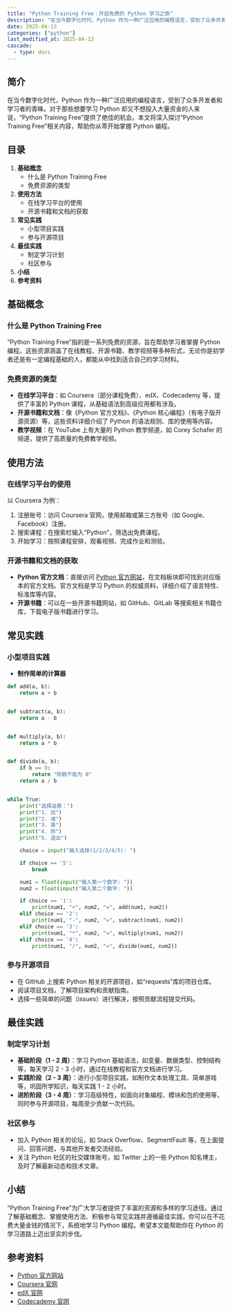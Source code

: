 ```yaml
---
title: "Python Training Free：开启免费的 Python 学习之旅"
description: "在当今数字化时代，Python 作为一种广泛应用的编程语言，受到了众多开发者和学习者的青睐。对于那些想要学习 Python 却又不想投入大量资金的人来说，“Python Training Free”提供了绝佳的机会。本文将深入探讨“Python Training Free”相关内容，帮助你从零开始掌握 Python 编程。"
date: 2025-04-13
categories: ["python"]
last_modified_at: 2025-04-13
cascade:
  - type: docs
---
```



## 简介
在当今数字化时代，Python 作为一种广泛应用的编程语言，受到了众多开发者和学习者的青睐。对于那些想要学习 Python 却又不想投入大量资金的人来说，“Python Training Free”提供了绝佳的机会。本文将深入探讨“Python Training Free”相关内容，帮助你从零开始掌握 Python 编程。

<!-- more -->
## 目录
1. **基础概念**
    - 什么是 Python Training Free
    - 免费资源的类型
2. **使用方法**
    - 在线学习平台的使用
    - 开源书籍和文档的获取
3. **常见实践**
    - 小型项目实践
    - 参与开源项目
4. **最佳实践**
    - 制定学习计划
    - 社区参与
5. **小结**
6. **参考资料**

## 基础概念
### 什么是 Python Training Free
“Python Training Free”指的是一系列免费的资源，旨在帮助学习者掌握 Python 编程。这些资源涵盖了在线教程、开源书籍、教学视频等多种形式，无论你是初学者还是有一定编程基础的人，都能从中找到适合自己的学习材料。

### 免费资源的类型
- **在线学习平台**：如 Coursera（部分课程免费）、edX、Codecademy 等，提供了丰富的 Python 课程，从基础语法到高级应用都有涉及。
- **开源书籍和文档**：像《Python 官方文档》、《Python 核心编程》（有电子版开源资源）等，这些资料详细介绍了 Python 的语法规则、库的使用等内容。
- **教学视频**：在 YouTube 上有大量的 Python 教学频道，如 Corey Schafer 的频道，提供了高质量的免费教学视频。

## 使用方法
### 在线学习平台的使用
以 Coursera 为例：
1. 注册账号：访问 Coursera 官网，使用邮箱或第三方账号（如 Google、Facebook）注册。
2. 搜索课程：在搜索栏输入“Python”，筛选出免费课程。
3. 开始学习：按照课程安排，观看视频、完成作业和测验。

### 开源书籍和文档的获取
- **Python 官方文档**：直接访问 [Python 官方网站](https://www.python.org/)，在文档板块即可找到对应版本的官方文档。官方文档是学习 Python 的权威资料，详细介绍了语言特性、标准库等内容。
- **开源书籍**：可以在一些开源书籍网站，如 GitHub、GitLab 等搜索相关书籍仓库，下载电子版书籍进行学习。

## 常见实践
### 小型项目实践
- **制作简单的计算器**
```python
def add(a, b):
    return a + b


def subtract(a, b):
    return a - b


def multiply(a, b):
    return a * b


def divide(a, b):
    if b == 0:
        return "除数不能为 0"
    return a / b


while True:
    print("选择运算：")
    print("1. 加")
    print("2. 减")
    print("3. 乘")
    print("4. 除")
    print("5. 退出")

    choice = input("输入选择(1/2/3/4/5): ")

    if choice == '5':
        break

    num1 = float(input("输入第一个数字: "))
    num2 = float(input("输入第二个数字: "))

    if choice == '1':
        print(num1, "+", num2, "=", add(num1, num2))
    elif choice == '2':
        print(num1, "-", num2, "=", subtract(num1, num2))
    elif choice == '3':
        print(num1, "*", num2, "=", multiply(num1, num2))
    elif choice == '4':
        print(num1, "/", num2, "=", divide(num1, num2))
```
### 参与开源项目
- 在 GitHub 上搜索 Python 相关的开源项目，如“requests”库的项目仓库。
- 阅读项目文档，了解项目架构和贡献指南。
- 选择一些简单的问题（issues）进行解决，按照贡献流程提交代码。

## 最佳实践
### 制定学习计划
- **基础阶段（1 - 2 周）**：学习 Python 基础语法，如变量、数据类型、控制结构等，每天学习 2 - 3 小时，通过在线教程和官方文档进行学习。
- **实践阶段（2 - 3 周）**：进行小型项目实践，如制作文本处理工具、简单游戏等，巩固所学知识，每天实践 1 - 2 小时。
- **进阶阶段（3 - 4 周）**：学习高级特性，如面向对象编程、模块和包的使用等，同时参与开源项目，每周至少贡献一次代码。

### 社区参与
- 加入 Python 相关的论坛，如 Stack Overflow、SegmentFault 等，在上面提问、回答问题，与其他开发者交流经验。
- 关注 Python 社区的社交媒体账号，如 Twitter 上的一些 Python 知名博主，及时了解最新动态和技术文章。

## 小结
“Python Training Free”为广大学习者提供了丰富的资源和多样的学习途径。通过了解基础概念、掌握使用方法、积极参与常见实践并遵循最佳实践，你可以在不花费大量金钱的情况下，系统地学习 Python 编程。希望本文能帮助你在 Python 的学习道路上迈出坚实的步伐。

## 参考资料
- [Python 官方网站](https://www.python.org/)
- [Coursera 官网](https://www.coursera.org/)
- [edX 官网](https://www.edx.org/)
- [Codecademy 官网](https://www.codecademy.com/)